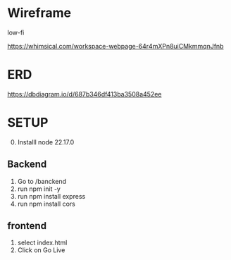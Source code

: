 # Wireframe

low-fi

https://whimsical.com/workspace-webpage-64r4mXPn8uiCMkmmqnJfnb

# ERD

https://dbdiagram.io/d/687b346df413ba3508a452ee

# SETUP

0. Installl node 22.17.0

## Backend
1. Go to /banckend 
2. run npm init -y 
3. run npm install express
4. run npm install cors

## frontend
1. select index.html
2. Click on Go Live

